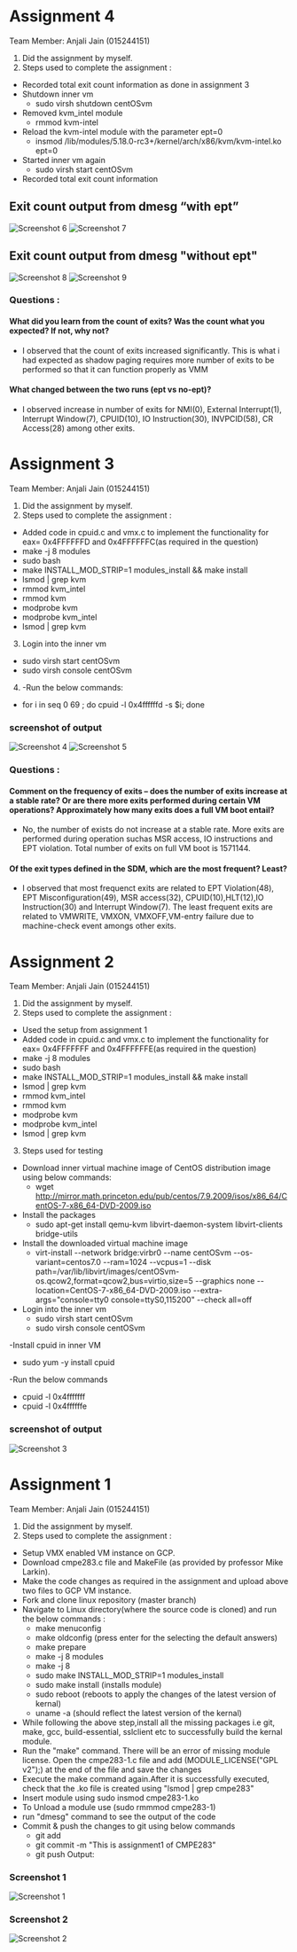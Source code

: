 Assignment 4
=============
Team Member: Anjali Jain (015244151)

1. Did the assignment by myself.
2. Steps used to complete the assignment :
- Recorded total exit count information as done in assignment 3
- Shutdown inner vm
  - sudo virsh shutdown centOSvm
- Removed kvm_intel module
  - rmmod kvm-intel
- Reload the kvm-intel module with the parameter ept=0 
  - insmod  /lib/modules/5.18.0-rc3+/kernel/arch/x86/kvm/kvm-intel.ko ept=0
- Started inner vm again
  - sudo virsh start centOSvm
- Recorded total exit count information

## Exit count output from dmesg “with ept”
 ![Screenshot 6](cmpe283/output-4-withept-2.png)
 ![Screenshot 7](cmpe283/output-4-withept-1.png)

## Exit count output from dmesg "without ept"
 ![Screenshot 8](cmpe283/output-4-withoutept-1.png)
 ![Screenshot 9](cmpe283/output-4-withoutept-2.png)
 
### Questions :

#### What did you learn from the count of exits? Was the count what you expected? If not, why not?
- I observed that the count of exits increased significantly. This is what i had expected as shadow paging requires more number of exits to be performed so that it can function properly as VMM

#### What changed between the two runs (ept vs no-ept)?
- I observed increase in number of exits for NMI(0), External Interrupt(1), Interrupt Window(7), CPUID(10), IO Instruction(30), INVPCID(58), CR Access(28) among other exits.

Assignment 3
=============
Team Member: Anjali Jain (015244151)

1. Did the assignment by myself.
2. Steps used to complete the assignment :
- Added code in cpuid.c and vmx.c to implement the functionality for eax= 0x4FFFFFFD and 0x4FFFFFFC(as required in the question)
- make -j 8 modules
- sudo bash
- make INSTALL_MOD_STRIP=1 modules_install && make install
- lsmod | grep kvm
- rmmod kvm_intel
- rmmod kvm
- modprobe kvm
- modprobe kvm_intel
- lsmod | grep kvm

3. Login into the inner vm
  - sudo virsh start centOSvm
  - sudo virsh console centOSvm

4. -Run the below commands:
  -  for i in seq 0 69 ; do cpuid -l 0x4ffffffd -s $i; done
  ### screenshot of output 
  ![Screenshot 4](cmpe283/output3-4.png)
  ![Screenshot 5](cmpe283/output3-1.png)
  
### Questions : 
#### Comment on the frequency of exits – does the number of exits increase at a stable rate? Or are there more exits performed during certain VM operations? Approximately how many exits does a full VM boot entail?

- No, the number of exists do not increase at a stable rate. More exits are performed during operation suchas MSR access, IO instructions and EPT violation. Total number of exits on full VM boot is 1571144.


#### Of the exit types defined in the SDM, which are the most frequent? Least?
- I observed that most frequenct exits are related to EPT Violation(48), EPT Misconfiguration(49), MSR access(32), CPUID(10),HLT(12),IO Instruction(30) and Interrupt Window(7). The least frequent exits are related to VMWRITE, VMXON, VMXOFF,VM-entry failure due to machine-check event amongs other exits.


Assignment 2
=============

Team Member: Anjali Jain (015244151)

1. Did the assignment by myself.
2. Steps used to complete the assignment :
- Used the setup from assignment 1
- Added code in cpuid.c and vmx.c to implement the functionality for eax= 0x4FFFFFFF and 0x4FFFFFFE(as required in the question)
- make -j 8 modules
- sudo bash
- make INSTALL_MOD_STRIP=1 modules_install && make install
- lsmod | grep kvm
- rmmod kvm_intel
- rmmod kvm
- modprobe kvm
- modprobe kvm_intel
- lsmod | grep kvm
3. Steps used for testing
- Download inner virtual machine  image of CentOS distribution image using below commands:
  - wget http://mirror.math.princeton.edu/pub/centos/7.9.2009/isos/x86_64/CentOS-7-x86_64-DVD-2009.iso
- Install the packages
  - sudo apt-get install qemu-kvm libvirt-daemon-system libvirt-clients bridge-utils
- Install the downloaded virtual machine image
  - virt-install  --network bridge:virbr0 --name centOSvm --os-variant=centos7.0 --ram=1024 --vcpus=1 --disk path=/var/lib/libvirt/images/centOSvm-os.qcow2,format=qcow2,bus=virtio,size=5 --graphics none  --location=CentOS-7-x86_64-DVD-2009.iso --extra-args="console=tty0 console=ttyS0,115200"  --check all=off
- Login into the inner vm
  - sudo virsh start centOSvm
  - sudo virsh console centOSvm

-Install cpuid in inner VM
  - sudo yum -y install cpuid

-Run the below commands
  - cpuid -l 0x4fffffff 
  - cpuid -l 0x4ffffffe
  ### screenshot of output 
  ![Screenshot 3](cmpe283/assignment2-output.png)
  
Assignment 1
=============

Team Member: Anjali Jain (015244151)

1. Did the assignment by myself.
2. Steps used to complete the assignment :
- Setup VMX enabled VM instance on GCP.
- Download cmpe283.c file and MakeFile (as provided by professor Mike Larkin).
- Make the code changes as required in the assignment and upload above two files to GCP VM instance.
- Fork and clone linux repository (master branch)
- Navigate to Linux directory(where the source code is cloned) and run the below commands :
  - make menuconfig
  - make oldconfig (press enter for the selecting the default answers)
  - make prepare
  - make -j 8 modules
  - make -j 8 
  - sudo make INSTALL_MOD_STRIP=1 modules_install
  - sudo make install (installs module)
  - sudo reboot (reboots to apply the changes of the latest version of kernal)
  - uname -a (should reflect the latest version of the kernal)
- While following the above step,install all the missing packages i.e git, make, gcc, build-essential, sslclient etc to successfully build the kernal module.
- Run the "make" command. There will be an error of missing module license. Open the cmpe283-1.c file and add (MODULE_LICENSE("GPL v2");) at the end of the file and save the changes
- Execute the make command again.After it is successfully executed, check that the .ko file is created using "lsmod | grep cmpe283"
- Insert module using sudo insmod cmpe283-1.ko
- To Unload a module use (sudo rmmmod cmpe283-1)
- run "dmesg" command to see the output of the code
- Commit & push the changes to git using below commands
  - git add
  - git commit -m "This is assignment1 of CMPE283"
  - git push
Output:
### Screenshot 1
![Screenshot 1](cmpe283/output-1.png)
### Screenshot 2
![Screenshot 2](cmpe283/output-2.png)
